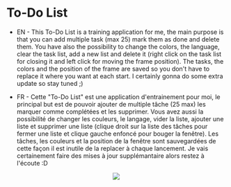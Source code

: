 # To-Do List

- EN -
This To-Do List is a training application for me, the main purpose is that you can add multiple task (max 25) mark them as done and delete them. You have also the possibility to change the colors, the language, clear the task list, add a new list and delete it (right click on the task list for closing it and left click for moving the frame position). The tasks, the colors and the position of the frame are saved so you don't have to replace it where you want at each start. I certainly gonna do some extra update so stay tuned ;)

- FR -
Cette "To-Do List" est une application d'entrainement pour moi, le principal but est de pouvoir ajouter de multiple tâche (25 max) les marquer comme complétées et les supprimer. Vous avez aussi la possibilité de changer les couleurs, le langage, vider la liste, ajouter une liste et supprimer une liste (clique droit sur la liste des tâches pour fermer une liste et clique gauche enfoncé pour bouger la fenêtre). Les tâches, les couleurs et la position de la fenêtre sont sauvegardées de cette façon il est inutile de la replacer à chaque lancement. Je vais certainement faire des mises à jour supplémantaire alors restez à l'écoute :D

<p align="center">
  <img src="https://img4.hostingpics.net/pics/327982todolist.png">
</p>
